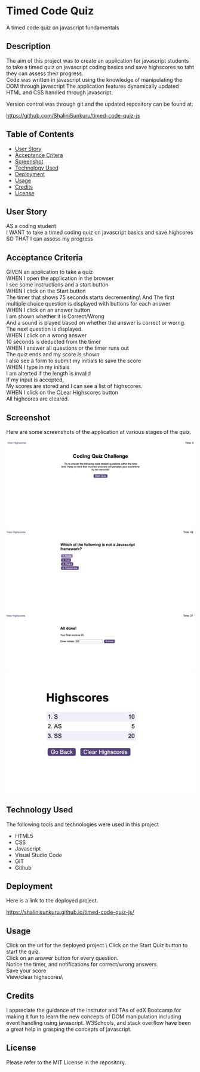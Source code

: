 # Timed Code Quiz
A timed code quiz on javascript fundamentals

## Description

The aim of this project was to create an application for javascript students to take a timed quiz on javascript coding basics and save highscores so taht they can assess their progress.\
Code was written in javascript using the knowledge of manipulating the DOM through javascript The application features dynamically updated HTML and CSS handled through javascript.

Version control was through git and the updated repository can be found at:

https://github.com/ShaliniSunkuru/timed-code-quiz-js  

## Table of Contents

- [User Story](#user-story)
- [Acceptance Critera](#acceptance-criteria)
- [Screenshot](#screenshot)
- [Technology Used](#technology-used)
- [Deployment](#deployment)
- [Usage](#usage)
- [Credits](#credits)
- [License](#license)

## User Story

AS a coding student\
I WANT to take a timed coding quiz on javascript basics and save highcores\
SO THAT I can assess my progress

## Acceptance Criteria

GIVEN an application to take a quiz\
WHEN I open the application in the browser\
I see some instructions and a start button\
WHEN I click on the Start button\
The timer that shows 75 seconds starts decrementing\ 
And The first multiple choice question is displayed with buttons for each answer\
WHEN I click on an answer button\
I am shown whether it is Correct/Wrong\
And a sound is played based on whether the answer is correct or worng.\
The next question is displayed.\
WHEN I click on a wrong answer\
10 seconds is deducted from the timer\
WHEN I answer all questions or the timer runs out\
The quiz ends and my score is shown\
I also see a form to submit my initials to save the score\
WHEN I type in my initials\
I am alterted if the length is invalid\
If my input is accepted, \
My scores are stored and I can see a list of highscores.\
WHEN I click on the CLear Highscores button\
All highcores are cleared.

## Screenshot

Here are some screenshots of the application at various stages of the quiz.

![Screenshot of the start quiz page](./images/screenshot-startquiz.png)
![Screenshot of a question](./images/screenshot-question.png)
![Screenshot of the end quiz page](./images/screenhot-endquiz.png)
![Screenshot of the highscores](./images//screenshot-highscores.png)

## Technology Used

The following tools and technologies were used in this project

- HTML5
- CSS
- Javascript
- Visual Studio Code
- GIT
- Github
  
## Deployment

Here is a link to the deployed project.

https://shalinisunkuru.github.io/timed-code-quiz-js/ 

## Usage

Click on the url for the deployed project.\ 
Click on the Start Quiz button to start the quiz.\
Click on an answer button for every question.\
Notice the timer, and notifications for correct/wrong answers.\
Save your score\
View/clear highscores\


## Credits

I appreciate the guidance of the instrutor and TAs of edX Bootcamp for making it fun to learn the new concepts of DOM manipulation including event handling using javascript. W3Schools, and stack overflow have been a great help in grasping the concepts of javascript. 

## License

Please refer to the MIT License in the repository.





